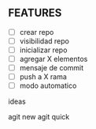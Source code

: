 ## FEATURES
 - [ ] crear repo
 - [ ] visibilidad repo
 - [ ] inicializar repo
 - [ ] agregar X elementos
 - [ ] mensaje de commit 
 - [ ] push a X rama
 - [ ] modo automatico

ideas

agit new
agit quick



